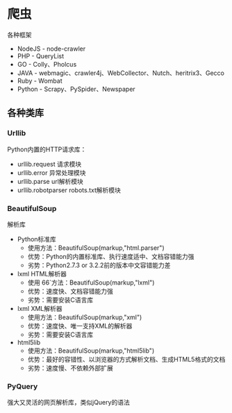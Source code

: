 # 爬虫

各种框架
- NodeJS - node-crawler
- PHP - QueryList
- GO - Colly、Pholcus
- JAVA - webmagic、crawler4j、WebCollector、Nutch、heritrix3、Gecco
- Ruby - Wombat
- Python - Scrapy、PySpider、Newspaper 

## 各种类库

### Urllib

Python内置的HTTP请求库：
- urllib.request  请求模块
- urllib.error  异常处理模块
- urllib.parse  url解析模块
- urllib.robotparser  robots.txt解析模块

### BeautifulSoup

解析库
- Python标准库
    - 使用方法：BeautifulSoup(markup,"html.parser")
    - 优势：Python的内置标准库、执行速度适中、文档容错能力强
    - 劣势：Python2.7.3 or 3.2.2前的版本中文容错能力差
- lxml HTML解析器
    - 使用  66`方法：BeautifulSoup(markup,"lxml")
    - 优势：速度快、文档容错能力强
    - 劣势：需要安装C语言库
- lxml XML解析器
    - 使用方法：BeautifulSoup(markup,"xml")
    - 优势：速度快、唯一支持XML的解析器
    - 劣势：需要安装C语言库
- html5lib
    - 使用方法：BeautifulSoup(markup,"html5lib")
    - 优势：最好的容错性、以浏览器的方式解析文档、生成HTML5格式的文档
    - 劣势：速度慢、不依赖外部扩展

### PyQuery

强大又灵活的网页解析库，类似jQuery的语法















